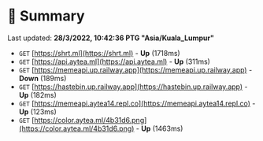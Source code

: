# 📖 Summary
Last updated: **28/3/2022, 10:42:36 PTG "Asia/Kuala_Lumpur"**

- `GET` [https://shrt.ml](https://shrt.ml) - **Up** (1718ms)
- `GET` [https://api.aytea.ml](https://api.aytea.ml) - **Up** (311ms)
- `GET` [https://memeapi.up.railway.app](https://memeapi.up.railway.app) - **Down** (189ms)
- `GET` [https://hastebin.up.railway.app](https://hastebin.up.railway.app) - **Up** (182ms)
- `GET` [https://memeapi.aytea14.repl.co](https://memeapi.aytea14.repl.co) - **Up** (123ms)
- `GET` [https://color.aytea.ml/4b31d6.png](https://color.aytea.ml/4b31d6.png) - **Up** (1463ms)
